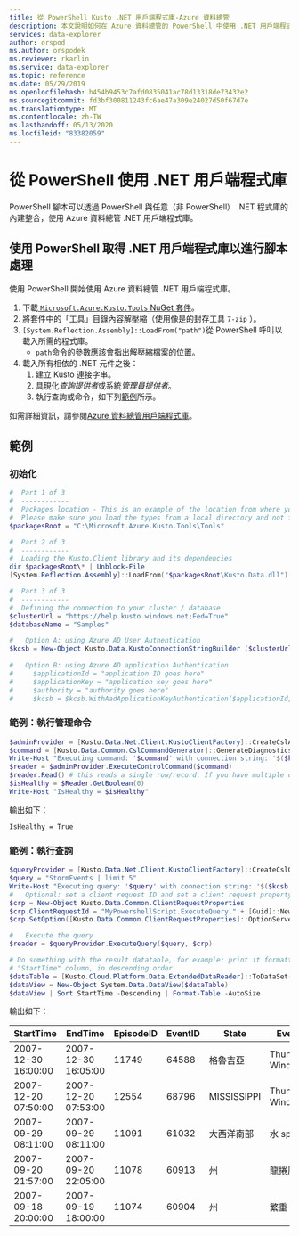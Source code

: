 ```yaml
---
title: 從 PowerShell Kusto .NET 用戶端程式庫-Azure 資料總管
description: 本文說明如何在 Azure 資料總管的 PowerShell 中使用 .NET 用戶端程式庫。
services: data-explorer
author: orspod
ms.author: orspodek
ms.reviewer: rkarlin
ms.service: data-explorer
ms.topic: reference
ms.date: 05/29/2019
ms.openlocfilehash: b454b9453c7afd0835041ac78d13318de73432e2
ms.sourcegitcommit: fd3bf300811243fc6ae47a309e24027d50f67d7e
ms.translationtype: MT
ms.contentlocale: zh-TW
ms.lasthandoff: 05/13/2020
ms.locfileid: "83382059"
---
```

# <a name="using-the-net-client-libraries-from-powershell"></a>從 PowerShell 使用 .NET 用戶端程式庫

PowerShell 腳本可以透過 PowerShell 與任意（非 PowerShell） .NET 程式庫的內建整合，使用 Azure 資料總管 .NET 用戶端程式庫。

## <a name="getting-the-net-client-libraries-for-scripting-with-powershell"></a>使用 PowerShell 取得 .NET 用戶端程式庫以進行腳本處理

使用 PowerShell 開始使用 Azure 資料總管 .NET 用戶端程式庫。

1. 下載[ `Microsoft.Azure.Kusto.Tools` NuGet 套件](https://www.nuget.org/packages/Microsoft.Azure.Kusto.Tools/)。
1. 將套件中的「工具」目錄內容解壓縮（使用像是的封存工具 `7-zip` ）。
1. `[System.Reflection.Assembly]::LoadFrom("path")`從 PowerShell 呼叫以載入所需的程式庫。 
    - `path`命令的參數應該會指出解壓縮檔案的位置。
1. 載入所有相依的 .NET 元件之後：
   1. 建立 Kusto 連接字串。
   1. 具現化*查詢提供者*或系統*管理員提供者*。
   1. 執行查詢或命令，如下列[範例](powershell.md#examples)所示。

如需詳細資訊，請參閱[Azure 資料總管用戶端程式庫](../netfx/about-kusto-data.md)。

## <a name="examples"></a>範例

### <a name="initialization"></a>初始化

```powershell
#  Part 1 of 3
#  ------------
#  Packages location - This is an example of the location from where you extract the Microsoft.Azure.Kusto.Tools package.
#  Please make sure you load the types from a local directory and not from a remote share.
$packagesRoot = "C:\Microsoft.Azure.Kusto.Tools\Tools"

#  Part 2 of 3
#  ------------
#  Loading the Kusto.Client library and its dependencies
dir $packagesRoot\* | Unblock-File
[System.Reflection.Assembly]::LoadFrom("$packagesRoot\Kusto.Data.dll")

#  Part 3 of 3
#  ------------
#  Defining the connection to your cluster / database
$clusterUrl = "https://help.kusto.windows.net;Fed=True"
$databaseName = "Samples"

#   Option A: using Azure AD User Authentication
$kcsb = New-Object Kusto.Data.KustoConnectionStringBuilder ($clusterUrl, $databaseName)
 
#   Option B: using Azure AD application Authentication
#     $applicationId = "application ID goes here"
#     $applicationKey = "application key goes here"
#     $authority = "authority goes here"
#     $kcsb = $kcsb.WithAadApplicationKeyAuthentication($applicationId, $applicationKey, $authority)
```

### <a name="example-running-an-admin-command"></a>範例：執行管理命令

```powershell
$adminProvider = [Kusto.Data.Net.Client.KustoClientFactory]::CreateCslAdminProvider($kcsb)
$command = [Kusto.Data.Common.CslCommandGenerator]::GenerateDiagnosticsShowCommand()
Write-Host "Executing command: '$command' with connection string: '$($kcsb.ToString())'"
$reader = $adminProvider.ExecuteControlCommand($command)
$reader.Read() # this reads a single row/record. If you have multiple ones returned, you can read in a loop 
$isHealthy = $Reader.GetBoolean(0)
Write-Host "IsHealthy = $isHealthy"
```

輸出如下：
```
IsHealthy = True
```

### <a name="example-running-a-query"></a>範例：執行查詢

```powershell
$queryProvider = [Kusto.Data.Net.Client.KustoClientFactory]::CreateCslQueryProvider($kcsb)
$query = "StormEvents | limit 5"
Write-Host "Executing query: '$query' with connection string: '$($kcsb.ToString())'"
#   Optional: set a client request ID and set a client request property (e.g. Server Timeout)
$crp = New-Object Kusto.Data.Common.ClientRequestProperties
$crp.ClientRequestId = "MyPowershellScript.ExecuteQuery." + [Guid]::NewGuid().ToString()
$crp.SetOption([Kusto.Data.Common.ClientRequestProperties]::OptionServerTimeout, [TimeSpan]::FromSeconds(30))

#   Execute the query
$reader = $queryProvider.ExecuteQuery($query, $crp)

# Do something with the result datatable, for example: print it formatted as a table, sorted by the 
# "StartTime" column, in descending order
$dataTable = [Kusto.Cloud.Platform.Data.ExtendedDataReader]::ToDataSet($reader).Tables[0]
$dataView = New-Object System.Data.DataView($dataTable)
$dataView | Sort StartTime -Descending | Format-Table -AutoSize
```

輸出如下：

|StartTime           |EndTime             |EpisodeID |EventID |State          |EventType         |InjuriesDirect |InjuriesIndirect |DeathsDirect |DeathsIndirect
|---------           |-------             |--------- |------- |-----          |---------         |-------------- |---------------- |------------ |--------------
|2007-12-30 16:00:00 |2007-12-30 16:05:00 |    11749 |  64588 |格魯吉亞        |Thunderstorm Wind |             0 |               0 |           0 |             0
|2007-12-20 07:50:00 |2007-12-20 07:53:00 |    12554 |  68796 |MISSISSIPPI    |Thunderstorm Wind |             0 |               0 |           0 |             0
|2007-09-29 08:11:00 |2007-09-29 08:11:00 |    11091 |  61032 |大西洋南部 |水 spout       |             0 |               0 |           0 |             0
|2007-09-20 21:57:00 |2007-09-20 22:05:00 |    11078 |  60913 |州        |龍捲風           |             0 |               0 |           0 |             0
|2007-09-18 20:00:00 |2007-09-19 18:00:00 |    11074 |  60904 |州        |繁重 Rain        |             0 |               0 |           0 |             0
